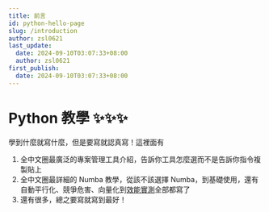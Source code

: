 ```yaml
---
title: 前言
id: python-hello-page
slug: /introduction
author: zsl0621
last_update:
  date: 2024-09-10T03:07:33+08:00
  author: zsl0621
first_publish:
  date: 2024-09-10T03:07:33+08:00
---
```


# Python 教學 ✨✨✨

學到什麼就寫什麼，但是要寫就認真寫！這裡面有

1. 全中文圈最廣泛的專案管理工具介紹，告訴你工具怎麼選而不是告訴你指令複製貼上
2. 全中文圈最詳細的 Numba 教學，從該不該選擇 Numba，到基礎使用，還有自動平行化、競爭危害、向量化到[效能實測](/python/numba-performance-benchmark-svml-signal-processing)全部都寫了
3. 還有很多，總之要寫就寫到最好！

